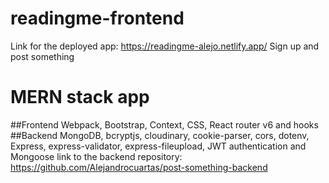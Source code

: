 # readingme-frontend
Link for the deployed app: https://readingme-alejo.netlify.app/
Sign up and post something
# MERN stack app
##Frontend
Webpack, Bootstrap, Context, CSS, React router v6 and hooks
##Backend
MongoDB, bcryptjs, cloudinary, cookie-parser, cors, dotenv, Express, express-validator, express-fileupload, JWT authentication and Mongoose
link to the backend repository: https://github.com/Alejandrocuartas/post-something-backend

